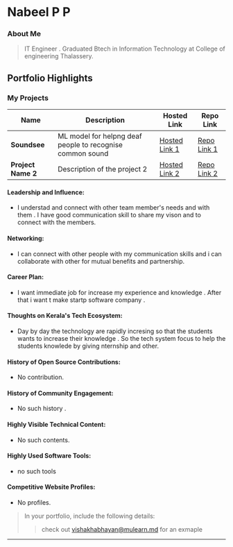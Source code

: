 # Nabeel P P

### About Me

> IT Engineer . Graduated Btech in Information Technology at College of engineering Thalassery.

## Portfolio Highlights

### My Projects

| Name                | Description                                                               | Hosted Link                              | Repo Link                                                      |
|---------------------|---------------------------------------------------------------------------|------------------------------------------|----------------------------------------------------------------|
| **Soundsee**  | ML model for helpng deaf people to recognise common sound                                          | [Hosted Link 1](https://example.com)    | [Repo Link 1](https://github.com/username/project1)             |
| **Project Name 2**  | Description of the project 2                                              | [Hosted Link 2](https://example.com)    | [Repo Link 2](https://github.com/username/project2)             |

#### Leadership and Influence:

- I understad and connect with other team member's needs and with them . I have good communication skill to share my vison and to connect with the members.

#### Networking:

- I can connect with other people with my communication skills and i can collaborate with other for mutual benefits and partnership.

#### Career Plan:

- I want immediate job for increase my experience and knowledge . After that i want t make startp software company .
#### Thoughts on Kerala's Tech Ecosystem:

- Day by day the technology are rapidly incresing so that the students wants to increase their knowledge . So the tech system focus to help the students knowlede by giving nternship and other.

#### History of Open Source Contributions:

- No contribution.

#### History of Community Engagement:

-  No such history .

#### Highly Visible Technical Content:

- No such contents.

#### Highly Used Software Tools:

- no such tools

#### Competitive Website Profiles:

- No profiles.



> In your portfolio, include the following details:
>> check out [vishakhabhayan@mulearn.md](./profiles/vishakhabhayan@mulearn.md) for an exmaple

---
